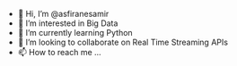 - 👋 Hi, I’m @asfiranesamir
- 👀 I’m interested in Big Data
- 🌱 I’m currently learning Python
- 💞️ I’m looking to collaborate on Real Time Streaming APIs
- 📫 How to reach me ...

<!---
asfiranesamir/asfiranesamir is a ✨ special ✨ repository because its `README.md` (this file) appears on your GitHub profile.
You can click the Preview link to take a look at your changes.
--->
